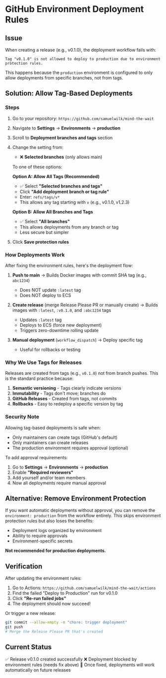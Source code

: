 # GitHub Environment Deployment Rules

## Issue

When creating a release (e.g., v0.1.0), the deployment workflow fails with:

```
Tag "v0.1.0" is not allowed to deploy to production due to environment protection rules.
```

This happens because the `production` environment is configured to only allow deployments from specific branches, not from tags.

## Solution: Allow Tag-Based Deployments

### Steps

1. Go to your repository: `https://github.com/samuelwilk/mind-the-wait`

2. Navigate to **Settings** → **Environments** → **production**

3. Scroll to **Deployment branches and tags** section

4. Change the setting from:
   - ❌ **Selected branches** (only allows main)

   To one of these options:

   **Option A: Allow All Tags (Recommended)**
   - ✅ Select **"Selected branches and tags"**
   - Click **"Add deployment branch or tag rule"**
   - Enter: `refs/tags/v*`
   - This allows any tag starting with `v` (e.g., v0.1.0, v1.2.3)

   **Option B: Allow All Branches and Tags**
   - ✅ Select **"All branches"**
   - This allows deployments from any branch or tag
   - Less secure but simpler

5. Click **Save protection rules**

### How Deployments Work

After fixing the environment rules, here's the deployment flow:

1. **Push to main** → Builds Docker images with commit SHA tag (e.g., `abc1234`)
   - Does NOT update `:latest` tag
   - Does NOT deploy to ECS

2. **Create release** (merge Release Please PR or manually create) → Builds images with `:latest`, `:v0.1.0`, and `:abc1234` tags
   - Updates `:latest` tag
   - Deploys to ECS (force new deployment)
   - Triggers zero-downtime rolling update

3. **Manual deployment** (`workflow_dispatch`) → Deploy specific tag
   - Useful for rollbacks or testing

### Why We Use Tags for Releases

Releases are created from tags (e.g., `v0.1.0`) not from branch pushes. This is the standard practice because:

1. **Semantic versioning** - Tags clearly indicate versions
2. **Immutability** - Tags don't move; branches do
3. **GitHub Releases** - Created from tags, not commits
4. **Rollbacks** - Easy to redeploy a specific version by tag

### Security Note

Allowing tag-based deployments is safe when:
- Only maintainers can create tags (GitHub's default)
- Only maintainers can create releases
- The production environment requires approval (optional)

To add approval requirements:
1. Go to **Settings** → **Environments** → **production**
2. Enable **"Required reviewers"**
3. Add yourself and/or team members
4. Now all deployments require manual approval

## Alternative: Remove Environment Protection

If you want automatic deployments without approval, you can remove the `environment: production` from the workflow entirely. This skips environment protection rules but also loses the benefits:
- Deployment logs organized by environment
- Ability to require approvals
- Environment-specific secrets

**Not recommended for production deployments.**

## Verification

After updating the environment rules:

1. Go to Actions: `https://github.com/samuelwilk/mind-the-wait/actions`
2. Find the failed "Deploy to Production" run for v0.1.0
3. Click **"Re-run failed jobs"**
4. The deployment should now succeed!

Or trigger a new release:
```bash
git commit --allow-empty -m "chore: trigger deployment"
git push
# Merge the Release Please PR that's created
```

## Current Status

✅ Release v0.1.0 created successfully
❌ Deployment blocked by environment rules (needs fix above)
🔧 Once fixed, deployments will work automatically on future releases
